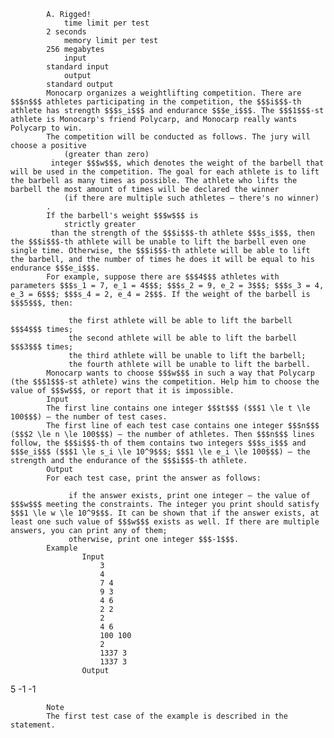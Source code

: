 			A. Rigged!
				time limit per test
			2 seconds
				memory limit per test
			256 megabytes
				input
			standard input
				output
			standard output
			Monocarp organizes a weightlifting competition. There are $$$n$$$ athletes participating in the competition, the $$$i$$$-th athlete has strength $$$s_i$$$ and endurance $$$e_i$$$. The $$$1$$$-st athlete is Monocarp's friend Polycarp, and Monocarp really wants Polycarp to win.
			The competition will be conducted as follows. The jury will choose a positive 
				(greater than zero)
			 integer $$$w$$$, which denotes the weight of the barbell that will be used in the competition. The goal for each athlete is to lift the barbell as many times as possible. The athlete who lifts the barbell the most amount of times will be declared the winner 
				(if there are multiple such athletes — there's no winner)
			.
			If the barbell's weight $$$w$$$ is 
				strictly greater
			 than the strength of the $$$i$$$-th athlete $$$s_i$$$, then the $$$i$$$-th athlete will be unable to lift the barbell even one single time. Otherwise, the $$$i$$$-th athlete will be able to lift the barbell, and the number of times he does it will be equal to his endurance $$$e_i$$$.
			For example, suppose there are $$$4$$$ athletes with parameters $$$s_1 = 7, e_1 = 4$$$; $$$s_2 = 9, e_2 = 3$$$; $$$s_3 = 4, e_3 = 6$$$; $$$s_4 = 2, e_4 = 2$$$. If the weight of the barbell is $$$5$$$, then:
			 
				 the first athlete will be able to lift the barbell $$$4$$$ times; 
				 the second athlete will be able to lift the barbell $$$3$$$ times; 
				 the third athlete will be unable to lift the barbell; 
				 the fourth athlete will be unable to lift the barbell. 
			Monocarp wants to choose $$$w$$$ in such a way that Polycarp (the $$$1$$$-st athlete) wins the competition. Help him to choose the value of $$$w$$$, or report that it is impossible.
			Input
			The first line contains one integer $$$t$$$ ($$$1 \le t \le 100$$$) — the number of test cases.
			The first line of each test case contains one integer $$$n$$$ ($$$2 \le n \le 100$$$) — the number of athletes. Then $$$n$$$ lines follow, the $$$i$$$-th of them contains two integers $$$s_i$$$ and $$$e_i$$$ ($$$1 \le s_i \le 10^9$$$; $$$1 \le e_i \le 100$$$) — the strength and the endurance of the $$$i$$$-th athlete.
			Output
			For each test case, print the answer as follows:
			 
				 if the answer exists, print one integer — the value of $$$w$$$ meeting the constraints. The integer you print should satisfy $$$1 \le w \le 10^9$$$. It can be shown that if the answer exists, at least one such value of $$$w$$$ exists as well. If there are multiple answers, you can print any of them; 
				 otherwise, print one integer $$$-1$$$. 
			Example
					Input
						3
						4
						7 4
						9 3
						4 6
						2 2
						2
						4 6
						100 100
						2
						1337 3
						1337 3
					Output
					
5
-1
-1

			Note
			The first test case of the example is described in the statement.
